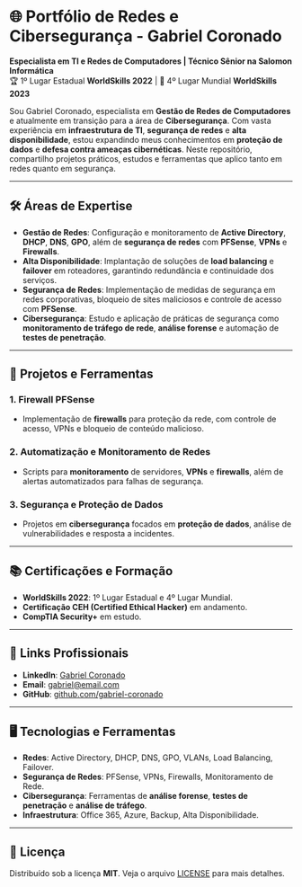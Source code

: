 # 🌐 Portfólio de Redes e Cibersegurança - Gabriel Coronado

**Especialista em TI e Redes de Computadores | Técnico Sênior na Salomon Informática**  
🏆 1º Lugar Estadual **WorldSkills 2022** | 🥈 4º Lugar Mundial **WorldSkills 2023**

Sou Gabriel Coronado, especialista em **Gestão de Redes de Computadores** e atualmente em transição para a área de **Cibersegurança**. Com vasta experiência em **infraestrutura de TI**, **segurança de redes** e **alta disponibilidade**, estou expandindo meus conhecimentos em **proteção de dados** e **defesa contra ameaças cibernéticas**. Neste repositório, compartilho projetos práticos, estudos e ferramentas que aplico tanto em redes quanto em segurança.

---

## 🛠️ Áreas de Expertise

- **Gestão de Redes**: Configuração e monitoramento de **Active Directory**, **DHCP**, **DNS**, **GPO**, além de **segurança de redes** com **PFSense**, **VPNs** e **Firewalls**.
- **Alta Disponibilidade**: Implantação de soluções de **load balancing** e **failover** em roteadores, garantindo redundância e continuidade dos serviços.
- **Segurança de Redes**: Implementação de medidas de segurança em redes corporativas, bloqueio de sites maliciosos e controle de acesso com **PFSense**.
- **Cibersegurança**: Estudo e aplicação de práticas de segurança como **monitoramento de tráfego de rede**, **análise forense** e automação de **testes de penetração**.

---

## 🧠 Projetos e Ferramentas

### 1. **Firewall PFSense**
   - Implementação de **firewalls** para proteção da rede, com controle de acesso, VPNs e bloqueio de conteúdo malicioso.

### 2. **Automatização e Monitoramento de Redes**
   - Scripts para **monitoramento** de servidores, **VPNs** e **firewalls**, além de alertas automatizados para falhas de segurança.

### 3. **Segurança e Proteção de Dados**
   - Projetos em **cibersegurança** focados em **proteção de dados**, análise de vulnerabilidades e resposta a incidentes.

---

## 📚 Certificações e Formação

- **WorldSkills 2022**: 1º Lugar Estadual e 4º Lugar Mundial.
- **Certificação CEH (Certified Ethical Hacker)** em andamento.
- **CompTIA Security+** em estudo.

---

## 🔗 Links Profissionais

- **LinkedIn**: [Gabriel Coronado](https://www.linkedin.com/in/gabriel-coronado)
- **Email**: gabriel@email.com
- **GitHub**: [github.com/gabriel-coronado](https://github.com/gabriel-coronado)

---

## 🖥️ Tecnologias e Ferramentas

- **Redes**: Active Directory, DHCP, DNS, GPO, VLANs, Load Balancing, Failover.
- **Segurança de Redes**: PFSense, VPNs, Firewalls, Monitoramento de Rede.
- **Cibersegurança**: Ferramentas de **análise forense**, **testes de penetração** e **análise de tráfego**.
- **Infraestrutura**: Office 365, Azure, Backup, Alta Disponibilidade.

---

## 📜 Licença

Distribuído sob a licença **MIT**. Veja o arquivo [LICENSE](LICENSE) para mais detalhes.

